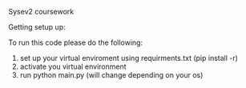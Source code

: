Sysev2 coursework

Getting setup up:

To run this code please do the following:
1. set up your virtual enviroment using requirments.txt (pip install -r)
2. activate you virtual environment
3. run python main.py (will change depending on your os)
